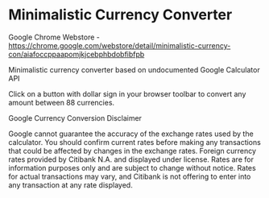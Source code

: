 Minimalistic Currency Converter
================================================

Google Chrome Webstore - https://chrome.google.com/webstore/detail/minimalistic-currency-con/aiafoccppaapomjkjcebphbdobfibfpb

Minimalistic currency converter based on undocumented Google Calculator API

Click on a button with dollar sign in your browser toolbar to convert any amount between 88 currencies.

Google Currency Conversion Disclaimer

Google cannot guarantee the accuracy of the exchange rates used by the calculator. You should confirm current rates before making any transactions that could be affected by changes in the exchange rates. Foreign currency rates provided by Citibank N.A. and displayed under license. Rates are for information purposes only and are subject to change without notice. Rates for actual transactions may vary, and Citibank is not offering to enter into any transaction at any rate displayed.